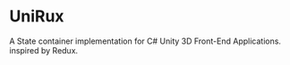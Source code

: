 # UniRux
A State container implementation for C# Unity 3D Front-End Applications. inspired by Redux. 
